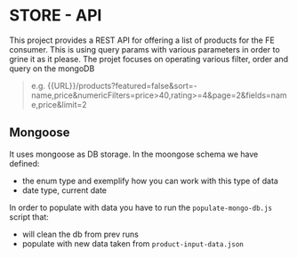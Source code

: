 # STORE - API

This project provides a REST API for offering a list of products for the FE consumer.
This is using query params with various parameters in order to grine it as it please.
The projet focuses on operating various filter, order and query on the mongoDB

> e.g. {{URL}}/products?featured=false&sort=-name,price&numericFilters=price>40,rating>=4&page=2&fields=name,price&limit=2

## Mongoose

It uses mongoose as DB storage.
In the moongose schema we have defined:

-   the enum type and exemplify how you can work with this type of data
-   date type, current date

In order to populate with data you have to run the `populate-mongo-db.js` script that:

-   will clean the db from prev runs
-   populate with new data taken from `product-input-data.json`
